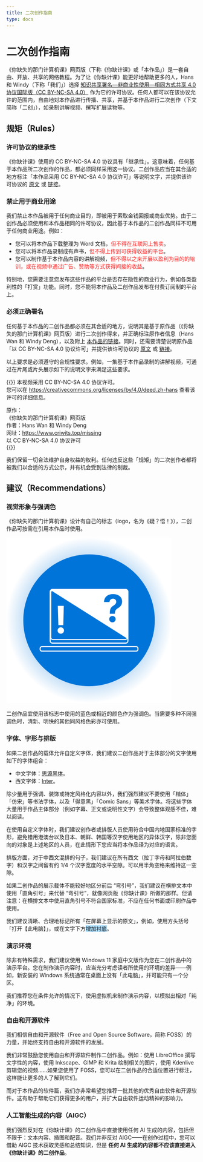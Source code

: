 ```yaml
---
title: 二次创作指南
type: docs
---
```


# 二次创作指南

《你缺失的那门计算机课》网页版（下称《你缺计课》或「本作品」）是一套自由、开放、共享的网络教程。为了让《你缺计课》能更好地帮助更多的人，Hans 和 Windy（下称「我们」）选择 [知识共享署名—非商业性使用—相同方式共享 4.0 协议国际版（CC BY-NC-SA 4.0）](https://creativecommons.org/licenses/by-nc-sa/4.0/deed.zh-hans) 作为它的许可协议。任何人都可以在该协议允许的范围内，自由地对本作品进行传播、共享，并基于本作品进行二次创作（下文简称「二创」），如录制讲解视频、撰写扩展读物等。

## 规矩（Rules）

### 许可协议的继承性

《你缺计课》使用的 CC BY-NC-SA 4.0 协议具有「继承性」。这意味着，任何基于本作品所二次创作的作品，都必须同样采用这一协议。二创作品应当在其合适的地方标注「本作品采用 CC BY-NC-SA 4.0 协议许可」等说明文字，并提供该许可协议的 [原文](https://creativecommons.org/licenses/by-nc-sa/4.0/legalcode.zh-hans) 或 [链接](https://creativecommons.org/licenses/by/4.0/deed.zh-hans)。

### 禁止用于商业用途

我们禁止本作品被用于任何商业目的，即被用于索取金钱回报或商业优势。由于二创作品必须使用和本作品相同的许可协议，因此基于本作品的二创作品同样不可用于任何商业用途。例如：

- 您可以将本作品下载整理为 Word 文档，<span style="color: #f22">但不得在互联网上售卖</span>。
- 您可以将本作品录制成有声书，<span style="color: #f22">但不得上传到可获得收益的平台</span>。
- 您可以制作基于本作品内容的讲解视频，<span style="color: #f22">但不得以之来开展以盈利为目的的培训，或在视频中通过广告、赞助等方式获得间接的收益</span>。

特别地，您需要注意您发布这些作品的平台是否存在隐性的商业行为，例如各类盈利性的「打赏」功能。同时，您不能将本作品及二创作品发布在付费订阅制的平台上。

### 必须正确署名

任何基于本作品的二创作品都必须在其合适的地方，说明其是基于原作品（《你缺失的那门计算机课》网页版）进行二次创作得来，并正确标注原作者信息（Hans Wan 和 Windy Deng），以及附上 [本作品的链接](https://www.criwits.top/missing)。同时，还需要清楚说明原作品「以 CC BY-NC-SA 4.0 协议许可」并提供该许可协议的 [原文](https://creativecommons.org/licenses/by-nc-sa/4.0/legalcode.zh-hans) 或 [链接](https://creativecommons.org/licenses/by/4.0/deed.zh-hans)。

以上要求是必须遵守的合规性要求。例如，一集基于本作品录制的讲解视频，可通过在片尾或片头展示如下的说明文字来满足这些要求。

{{<hint quoting>}}
本视频采用 CC BY-NC-SA 4.0 协议许可。<br>
您可以在 https://creativecommons.org/licenses/by/4.0/deed.zh-hans 查看该许可的详细信息。<br>

原作：<br>
《你缺失的那门计算机课》网页版<br>
作者：Hans Wan 和 Windy Deng<br>
网址：https://www.criwits.top/missing<br>
以 CC BY-NC-SA 4.0 协议许可<br>
{{</hint>}}

我们保留一切合法维护自身权益的权利。任何违反这些「规矩」的二次创作者都将被我们以合适的方式公示，并有机会受到法律的制裁。

## 建议（Recommendations）

### 视觉形象与强调色

《你缺失的那门计算机课》设计有自己的标志（logo，名为《疑？悟！》），二创作品可按需在引用本作品时使用。

![Missing Logo](adapt-guide/Logo.png#center)

二创作品宜使用该标志中使用的蓝色或相近的颜色作为强调色。当需要多种不同强调色时，清新、明快的其他同风格色彩亦可使用。

### 字体、字形与排版

如果二创作品的载体允许自定义字体，我们建议二创作品对于主体部分的文字使用如下的字体组合：

- 中文字体：[思源黑体](https://github.com/adobe-fonts/source-han-sans/)。
- 西文字体：[Inter](https://rsms.me/inter/)。

除少量用于强调、装饰或特定风格化内容以外，我们强烈建议不要使用「楷体」「仿宋」等书法字体，以及「得意黑」「Comic Sans」等美术字体。将这些字体大量用于作品主体部分（例如字幕、正文或说明性文字）会导致整体观感不佳，难以阅读。

在使用自定义字体时，我们建议创作者或排版人员使用符合中国内地国家标准的字形，避免错用港澳台以及日本、朝鲜、韩国等汉字使用地区的异体汉字，除非您面向的对象是上述地区的人员，在此情形下您应当将本作品译为对应的语言。

排版方面，对于中西文混排的句子，我们建议在所有西文（拉丁字母和阿拉伯数字）和汉字之间留有约 1/4 个汉字宽度的水平空隙。可以用半角空格来维持这一空隙。

如果二创作品的展示载体不能较好地区分前后 “弯引号”，我们建议在横排文本中使用「直角引号」来代替 “弯引号”，就像网页版《你缺计课》所做的那样。但请注意：在横排文本中使用直角引号不符合国家标准，不应在任何书面或印刷作品中使用。

我们建议清晰、合理地标记所有「在屏幕上显示的原文」，例如，使用方头括号「打开【此电脑】」，或在文字下方<span style="background: #adf">增加衬底</span>。

### 演示环境

除非有特殊需求，我们建议使用 Windows 11 家庭中文版作为您在二创作品中的演示平台。您在制作演示内容时，应当充分考虑读者所使用的环境的差异——例如，新安装的 Windows 系统通常在桌面上没有「此电脑」，并可能只有一个分区。

我们推荐您在条件允许的情况下，使用虚拟机来制作演示内容，以模拟出相对「纯净」的环境。

### 自由和开源软件

我们相信自由和开源软件（Free and Open Source Software，简称 FOSS）的力量，并始终支持自由和开源软件的发展。

我们非常鼓励您使用自由和开源软件制作二创作品。例如：使用 LibreOffice 撰写文字性的内容，使用 Inkscape、GIMP 和 Krita 绘制相关的图片，使用 Kdenlive 剪辑您的视频……如果您使用了 FOSS，您可以在二创作品的合适位置进行标注，这样能让更多的人了解到它们。

而对于本作品的软件篇，我们亦非常希望您推荐一批其他的优秀自由软件和开源软件。这有助于帮助它们获得更多的用户，并扩大自由软件运动精神的影响力。

### 人工智能生成的内容（AIGC）

我们强烈反对在《你缺计课》的二创作品中直接使用任何 AI 生成的内容，包括但不限于：文本内容、插图和配音。我们并非反对 AIGC——在创作过程中，您可以借助 AIGC 技术获取灵感和总结知识，但是 **任何 AI 生成的内容都不应该直接进入《你缺计课》的二创作品**。